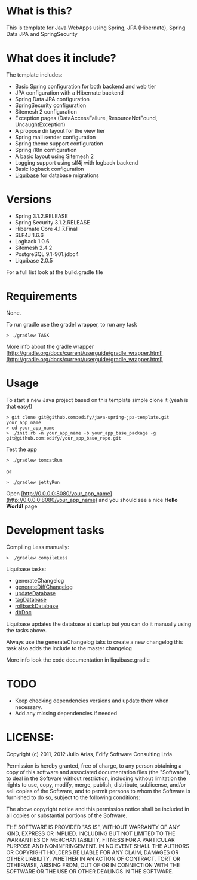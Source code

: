 # What is this?

This is template for Java WebApps using Spring, JPA (Hibernate), Spring Data JPA and SpringSecurity

# What does it include?

The template includes:

* Basic Spring configuration for both backend and web tier
* JPA configuration with a Hibernate backend
* Spring Data JPA configuration
* SpringSecurity configuration
* Sitemesh 2 configuration
* Exception pages (DataAccessFailure, ResourceNotFound, UncaughtException)
* A propose dir layout for the view tier
* Spring mail sender configuration
* Spring theme support configuration
* Spring i18n configuration
* A basic layout using Sitemesh 2
* Logging support using slf4j with logback backend
* Basic logback configuration
* [Liquibase](http://www.liquibase.org) for database migrations

# Versions

* Spring                   3.1.2.RELEASE
* Spring Security          3.1.2.RELEASE
* Hibernate Core           4.1.7.Final
* SLF4J                    1.6.6
* Logback                  1.0.6
* Sitemesh                 2.4.2   
* PostgreSQL               9.1-901.jdbc4
* Liquibase                2.0.5

For a full list look at the build.gradle file

# Requirements

None.

To run gradle use the gradel wrapper, to run any task

    > ./gradlew TASK
    
More info about the gradle wrapper [http://gradle.org/docs/current/userguide/gradle_wrapper.html](http://gradle.org/docs/current/userguide/gradle_wrapper.html)

# Usage

To start a new Java project based on this template simple clone it (yeah is that easy!)

    > git clone git@github.com:edify/java-spring-jpa-template.git your_app_name
    > cd your_app_name
    > ./init.rb -n your_app_name -b your_app_base_package -g git@github.com:edify/your_app_base_repo.git

Test the app

    > ./gradlew tomcatRun

or

    > ./gradlew jettyRun

Open [http://0.0.0.0:8080/your_app_name](http://0.0.0.0:8080/your_app_name) and you should see a nice **Hello World!** page

# Development tasks

Compiling Less manually:

    > ./gradlew compileLess

Liquibase tasks:

* generateChangelog
* [generateDiffChangelog](http://www.liquibase.org/manual/updatedatabase_ant_task)
* [updateDatabase](http://www.liquibase.org/manual/updatedatabase_ant_task)
* [tagDatabase](http://www.liquibase.org/manual/tagdatabase_ant_task)
* [rollbackDatabase](http://www.liquibase.org/manual/rollbackdatabase_ant_task)
* [dbDoc](http://www.liquibase.org/manual/dbdoc_ant_task)

Liquibase updates the database at startup but you can do it manually using the tasks above.

Always use the generateChangelog taks to create a new changelog this task also adds the include to the master changelog

More info look the code documentation in liquibase.gradle

# TODO

* Keep checking dependencies versions and update them when necessary.
* Add any missing dependencies if needed

# LICENSE:

Copyright (c) 2011, 2012 Julio Arias, Edify Software Consulting Ltda.

Permission is hereby granted, free of charge, to any person
obtaining a copy of this software and associated documentation
files (the "Software"), to deal in the Software without
restriction, including without limitation the rights to use,
copy, modify, merge, publish, distribute, sublicense, and/or sell
copies of the Software, and to permit persons to whom the
Software is furnished to do so, subject to the following
conditions:

The above copyright notice and this permission notice shall be
included in all copies or substantial portions of the Software.

THE SOFTWARE IS PROVIDED "AS IS", WITHOUT WARRANTY OF ANY KIND,
EXPRESS OR IMPLIED, INCLUDING BUT NOT LIMITED TO THE WARRANTIES
OF MERCHANTABILITY, FITNESS FOR A PARTICULAR PURPOSE AND
NONINFRINGEMENT. IN NO EVENT SHALL THE AUTHORS OR COPYRIGHT
HOLDERS BE LIABLE FOR ANY CLAIM, DAMAGES OR OTHER LIABILITY,
WHETHER IN AN ACTION OF CONTRACT, TORT OR OTHERWISE, ARISING
FROM, OUT OF OR IN CONNECTION WITH THE SOFTWARE OR THE USE OR
OTHER DEALINGS IN THE SOFTWARE.
